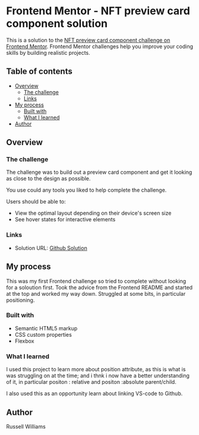 # Frontend Mentor - NFT preview card component solution

This is a solution to the [NFT preview card component challenge on Frontend Mentor](https://www.frontendmentor.io/challenges/nft-preview-card-component-SbdUL_w0U). Frontend Mentor challenges help you improve your coding skills by building realistic projects. 

## Table of contents

- [Overview](#overview)
  - [The challenge](#the-challenge)
  - [Links](#links)
- [My process](#my-process)
  - [Built with](#built-with)
  - [What I learned](#what-i-learned)
- [Author](#author)


## Overview

### The challenge

The challenge was to build out a preview card component and get it looking as close to the design as possible.

You use could any tools you liked to help complete the challenge. 

Users should be able to:

- View the optimal layout depending on their device's screen size
- See hover states for interactive elements

### Links

- Solution URL: [Github Solution](https://github.com/willi1972/Frontend-Mentor---NFT-Preview-Card.git)

## My process

This was my first Frontend challenge so tried to complete without looking for a soloution first. Took the advice from the Frontend README and started at the top and worked my way down. Struggled at some bits, in particular positioning.
### Built with

- Semantic HTML5 markup
- CSS custom properties
- Flexbox

### What I learned

I used this project to learn more about position attribute, as this is what is was struggling on at the time; and i thnk i now have a better understanding of it, in particular positon : relative and positon :absolute parent/child.

I also used this as an opportunity learn about linking VS-code to Github.


## Author

Russell Williams


